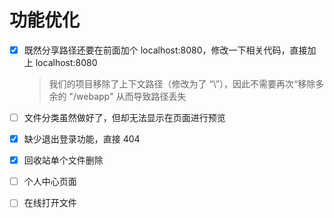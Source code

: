 # 功能优化

- [x] 既然分享路径还要在前面加个 localhost:8080，修改一下相关代码，直接加上 localhost:8080

  > 我们的项目移除了上下文路径（修改为了 “\”），因此不需要再次“移除多余的 "/webapp" 从而导致路径丢失

- [ ] 文件分类虽然做好了，但却无法显示在页面进行预览

- [x] 缺少退出登录功能，直接 404

- [x] 回收站单个文件删除

- [ ] 个人中心页面

- [ ] 在线打开文件